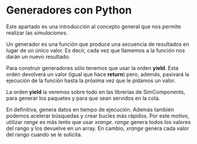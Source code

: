 # Generadores con Python

Este apartado es una introducción al concepto general que nos permite realizar las *simulaciones*. 

Un generador es una función que produce una secuencia de resultados en lugar de un único valor.
Es decir, cada vez que llamemos a la función nos darán un nuevo resultado. 

Para construir generadores sólo tenemos que usar la orden **yield**. Esta orden devolverá un valor (igual que hace **return**) pero, además, pasivará la ejecución de la función hasta la próxima vez que le pidamos un valor.

La orden **yield** la veremos sobre todo en las librerías de SimComponents, para generar los paquetes y para que sean servidos en la cola.

En definitiva,  genera  datos en tiempo de ejecución. Además también podemos acelerar búsquedas y crear bucles más rápidos. Por este motivo, utilizar  _range_  es más lento que usar  _xrange_.  _range_  genera todos los valores del rango y los devuelve en un array. En cambio,  _xrange_  genera cada valor del rango cuando se le solicita.
<!--stackedit_data:
eyJoaXN0b3J5IjpbLTU3NTA2ODEwMiwtMTM3NDgyMDMsMTg3Nz
g2OTg5NywxMzk1MjAyMTA5LC0zMTI4OTM5N119
-->